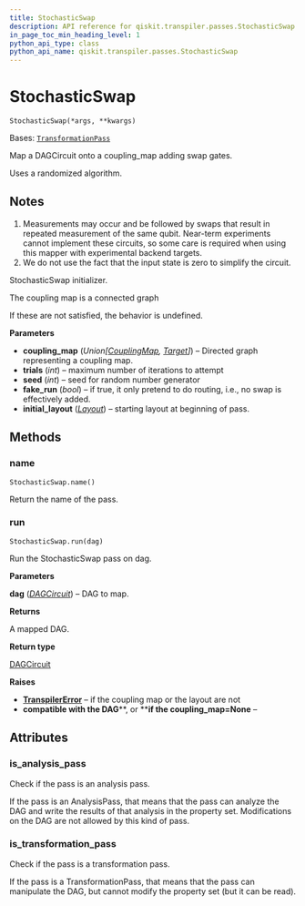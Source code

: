 ```yaml
---
title: StochasticSwap
description: API reference for qiskit.transpiler.passes.StochasticSwap
in_page_toc_min_heading_level: 1
python_api_type: class
python_api_name: qiskit.transpiler.passes.StochasticSwap
---
```


# StochasticSwap

<span id="qiskit.transpiler.passes.StochasticSwap" />

`StochasticSwap(*args, **kwargs)`

Bases: [`TransformationPass`](qiskit.transpiler.TransformationPass "qiskit.transpiler.basepasses.TransformationPass")

Map a DAGCircuit onto a coupling\_map adding swap gates.

Uses a randomized algorithm.

## Notes

1.  Measurements may occur and be followed by swaps that result in repeated measurement of the same qubit. Near-term experiments cannot implement these circuits, so some care is required when using this mapper with experimental backend targets.
2.  We do not use the fact that the input state is zero to simplify the circuit.

StochasticSwap initializer.

The coupling map is a connected graph

If these are not satisfied, the behavior is undefined.

**Parameters**

*   **coupling\_map** (*Union\[*[*CouplingMap*](qiskit.transpiler.CouplingMap "qiskit.transpiler.CouplingMap")*,* [*Target*](qiskit.transpiler.Target "qiskit.transpiler.Target")*]*) – Directed graph representing a coupling map.
*   **trials** (*int*) – maximum number of iterations to attempt
*   **seed** (*int*) – seed for random number generator
*   **fake\_run** (*bool*) – if true, it only pretend to do routing, i.e., no swap is effectively added.
*   **initial\_layout** ([*Layout*](qiskit.transpiler.Layout "qiskit.transpiler.Layout")) – starting layout at beginning of pass.

## Methods

<span id="qiskit-transpiler-passes-stochasticswap-name" />

### name

<span id="qiskit.transpiler.passes.StochasticSwap.name" />

`StochasticSwap.name()`

Return the name of the pass.

<span id="qiskit-transpiler-passes-stochasticswap-run" />

### run

<span id="qiskit.transpiler.passes.StochasticSwap.run" />

`StochasticSwap.run(dag)`

Run the StochasticSwap pass on dag.

**Parameters**

**dag** ([*DAGCircuit*](qiskit.dagcircuit.DAGCircuit "qiskit.dagcircuit.DAGCircuit")) – DAG to map.

**Returns**

A mapped DAG.

**Return type**

[DAGCircuit](qiskit.dagcircuit.DAGCircuit "qiskit.dagcircuit.DAGCircuit")

**Raises**

*   [**TranspilerError**](qiskit.transpiler.TranspilerError "qiskit.transpiler.TranspilerError") – if the coupling map or the layout are not
*   **compatible with the DAG**\*\*, or \*\***if the coupling\_map=None** –

## Attributes

<span id="qiskit.transpiler.passes.StochasticSwap.is_analysis_pass" />

### is\_analysis\_pass

Check if the pass is an analysis pass.

If the pass is an AnalysisPass, that means that the pass can analyze the DAG and write the results of that analysis in the property set. Modifications on the DAG are not allowed by this kind of pass.

<span id="qiskit.transpiler.passes.StochasticSwap.is_transformation_pass" />

### is\_transformation\_pass

Check if the pass is a transformation pass.

If the pass is a TransformationPass, that means that the pass can manipulate the DAG, but cannot modify the property set (but it can be read).

